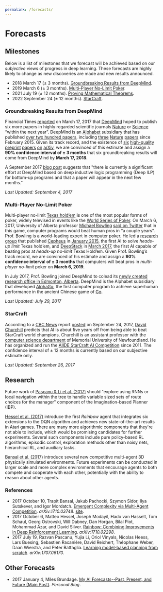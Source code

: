 ```yaml
---
permalink: /forecasts/
---
```

# Forecasts

## Milestones

Below is a list of milestones that we forecast will be achieved based on our *subjective* views of progress in deep learning. These forecasts are highly likely to change as new discoveries are made and new results announced.

* 2018 March 17 (± 3 months). [Groundbreaking Results from DeepMind](#groundbreaking-results-from-deepmind).
* 2019 March 6 (± 3 months). [Multi-Player No-Limit Poker](#multi-player-no-limit-poker).
* 2021 July 19 (± 12 months). [Proving Mathematical Theorems](http://realai.org/forecasts/proving-mathematical-theorems/).
* 2022 September 24 (± 12 months). [StarCraft](#starcraft).

### Groundbreaking Results from DeepMind

Financial Times [reported](https://www.ft.com/content/cada14c4-d366-11e6-b06b-680c49b4b4c0) on March 17, 2017 that [DeepMind](http://realai.org/research-groups/deepmind/
) hoped to publish six more papers in highly regarded scientific journals [Nature](https://en.wikipedia.org/wiki/Nature_(journal)) or [Science](https://en.wikipedia.org/wiki/Science_(journal)) “within the next year”. DeepMind is an [Alphabet](http://realai.org/industry/alphabet/) subsidiary that has published [over two hundred papers](http://realai.org/research-groups/publications/deepmind/), including [three](http://www.nature.com/nature/journal/v518/n7540/abs/nature14236.html) [Nature](http://www.nature.com/nature/journal/v529/n7587/full/nature16961.html) [papers](http://www.nature.com/nature/journal/v538/n7626/abs/nature20101.html) since February 2015. Given its track record, and the existence of [six](https://arxiv.org/abs/1706.01427) [high-quality](https://arxiv.org/abs/1706.06551) [preprint](https://arxiv.org/abs/1707.02286) [papers](https://arxiv.org/abs/1707.03389) [on](https://arxiv.org/abs/1707.06170) [arXiv](https://arxiv.org/abs/1707.06887), we are convinced of this estimate and assign a **90% confidence interval of ± 3 months** that six groundbreaking results will come from DeepMind by **March 17, 2018**.

A September 2017 [blog post](https://machinethoughts.wordpress.com/2017/09/01/deep-meaning-beyond-thought-vectors/) suggests that "there is currently a significant effort at DeepMind based on deep inductive logic programming (Deep ILP) for bottom-up programs and that a paper will appear in the next few months."

*Last Updated: September 4, 2017*

### Multi-Player No-Limit Poker

Multi-player no-limit [Texas hold’em](https://en.wikipedia.org/wiki/Texas_hold_%27em) is one of the most popular forms of poker, widely televised in events like the [World Series of Poker](http://www.wsop.com/). On March 6, 2017, University of Alberta professor [Michael Bowling](https://webdocs.cs.ualberta.ca/~bowling/) [said on Twitter](https://twitter.com/MichaelHBowling/status/838426697817067520) that in this game, computer programs would beat human pros in “a couple years”. Prof. Bowling is a world-leading expert in computer poker. He led a [research group](http://poker.cs.ualberta.ca/) that published [Cepheus](http://poker.srv.ualberta.ca/) in [January 2015](http://science.sciencemag.org/content/347/6218/145.full), the first AI to solve *heads-up limit* Texas hold’em, and [DeepStack](https://www.deepstack.ai/) in [March 2017](http://science.sciencemag.org/content/early/2017/03/01/science.aam6960), the first AI capable of beating pros at *heads-up no-limit* Texas Hold’em. Given Prof. Bowling’s track record, we are convinced of his estimate and assign a **90% confidence interval of ± 3 months** that computers will beat pros in *multi-player no-limit* poker on **March 6, 2019**.

In July 2017, Prof. Bowling joined DeepMind to colead its [newly created research office in Edmonton, Alberta](https://deepmind.com/blog/deepmind-office-canada-edmonton/). DeepMind is the Alphabet subsidiary that developed [AlphaGo](https://deepmind.com/research/alphago/), the first computer program to achieve superhuman performance in the ancient Chinese game of [Go](https://en.wikipedia.org/wiki/Go_(game)).

*Last Updated: July 29, 2017*

### StarCraft

According to a [CBC News](http://www.cbc.ca/news) report [posted](http://www.cbc.ca/news/canada/newfoundland-labrador/artificial-intelligence-robots-battle-memorial-university-starcraft-1.4298844) on September 24, 2017, [David Churchill](http://www.cs.mun.ca/~dchurchill/) predicts that AI is about five years off from being able to beat StarCraft world champions. Churchill is an assistant professor with the [computer science department](http://www.mun.ca/computerscience/) of Memorial University of Newfoundland. He has organized and run the [AIIDE StarCraft AI Competition](http://www.starcraftaicompetition.com/) since 2011. The confidence interval of ± 12 months is currently based on our subjective estimate only.

*Last Updated: September 26, 2017*

## Research

Future work of [Pascanu & Li et al. (2017)](https://arxiv.org/abs/1707.06170) should "explore using RNNs or local navigation within the tree to handle variable sized sets of route choices for the manager" component of the Imagination-based Planner (IBP).

[Hessel et al. (2017)](https://arxiv.org/abs/1710.02298) introduce the first *Rainbow* agent that integrates six extensions to the DQN algorithm and achieves new state-of-the-art results in Atari games. There are many more algorithmic components that they're not able to include, which would be promising candidates for further experiments. Several such components include pure policy-based RL algorithms, episodic control, exploration methods other than noisy nets, hierarchical RL, and auxiliary tasks.

[Bansal et al. (2017)](https://arxiv.org/abs/1710.0374) introduce several new competitive multi-agent 3D physically simulated environments. Future experiments can be conducted in larger scale and more complex environments that encourage agents to both compete and cooperate with each other, potentially with the ability to reason about other agents.

### References

* 2017 October 10, Trapit Bansal, Jakub Pachocki, Szymon Sidor, Ilya Sutskever, and Igor Mordatch. [Emergent Complexity via Multi-Agent Competition](https://arxiv.org/abs/1710.0374). *arXiv:1710.03748*. [site](https://sites.google.com/view/multi-agent-competition).
* 2017 October 6, Matteo Hessel, Joseph Modayil, Hado van Hasselt, Tom Schaul, Georg Ostrovski, Will Dabney, Dan Horgan, Bilal Piot, Mohammad Azar, and David Silver. [Rainbow: Combining Improvements in Deep Reinforcement Learning](https://arxiv.org/abs/1710.02298). *arXiv:1710.02298*.
* 2017 July 19, Razvan Pascanu, Yujia Li, Oriol Vinyals, Nicolas Heess, Lars Buesing, Sebastien Racanière, David Reichert, Théophane Weber, Daan Wierstra, and Peter Battaglia. [Learning model-based planning from scratch](https://arxiv.org/abs/1707.06170). *arXiv:1707.06170*.

## Other Forecasts

* 2017 January 4, Miles Brundage. [My AI Forecasts--Past, Present, and Future (Main Post)](http://www.milesbrundage.com/blog-posts/my-ai-forecasts-past-present-and-future-main-post). *Personal Blog*.

